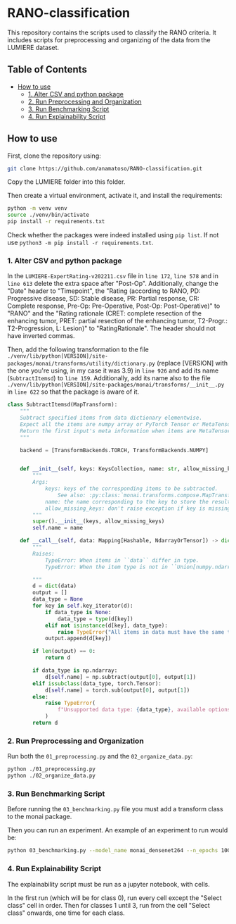 # RANO-classification <!-- omit from toc -->

This repository contains the scripts used to classify the RANO criteria. 
It includes scripts for preprocessing and organizing of the data from the LUMIERE dataset.

## Table of Contents <!-- omit from toc -->
- [How to use](#how-to-use)
  - [1. Alter CSV and python package](#1-alter-csv-and-python-package)
  - [2. Run Preprocessing and Organization](#2-run-preprocessing-and-organization)
  - [3. Run Benchmarking Script](#3-run-benchmarking-script)
  - [4. Run Explainability Script](#4-run-explainability-script)


## How to use

First, clone the repository using:
```bash
git clone https://github.com/anamatoso/RANO-classification.git
```

Copy the LUMIERE folder into this folder.

Then create a virtual environment, activate it, and install the requirements:
```bash
python -m venv venv
source ./venv/bin/activate
pip install -r requirements.txt
```
Check whether the packages were indeed installed using `pip list`. If not use `python3 -m pip install -r requirements.txt`.

### 1. Alter CSV and python package

In the `LUMIERE-ExpertRating-v202211.csv` file in `line 172`, `line 578` and in `line 613` delete the extra space after "Post-Op". Additionally, change the "Date" header to "Timepoint", the "Rating (according to RANO, PD: Progressive disease, SD: Stable disease, PR: Partial response, CR: Complete response, Pre-Op: Pre-Operative, Post-Op: Post-Operative)" to "RANO" and the "Rating rationale (CRET: complete resection of the enhancing tumor, PRET: partial resection of the enhancing tumor, T2-Progr.: T2-Progression, L: Lesion)" to "RatingRationale". The header should not have inverted commas.

Then, add the following transformation to the file `./venv/lib/python[VERSION]/site-packages/monai/transforms/utility/dictionary.py` (replace [VERSION] with the one you're using, in my case it was 3.9) in `line 926` and add its name (`SubtractItemsd`) to `line 159`. Additionally, add its name also to the file `./venv/lib/python[VERSION]/site-packages/monai/transforms/__init__.py` in `line 622` so that the package is aware of it.

```python
class SubtractItemsd(MapTransform):
    """
    Subtract specified items from data dictionary elementwise.
    Expect all the items are numpy array or PyTorch Tensor or MetaTensor.
    Return the first input's meta information when items are MetaTensor.
    """

    backend = [TransformBackends.TORCH, TransformBackends.NUMPY]


    def __init__(self, keys: KeysCollection, name: str, allow_missing_keys: bool = False) -> None:
        """
        Args:
            keys: keys of the corresponding items to be subtracted.
                See also: :py:class:`monai.transforms.compose.MapTransform`
            name: the name corresponding to the key to store the resulting data.
            allow_missing_keys: don't raise exception if key is missing.
        """
        super().__init__(keys, allow_missing_keys)
        self.name = name

    def __call__(self, data: Mapping[Hashable, NdarrayOrTensor]) -> dict[Hashable, NdarrayOrTensor]:
        """
        Raises:
            TypeError: When items in ``data`` differ in type.
            TypeError: When the item type is not in ``Union[numpy.ndarray, torch.Tensor, MetaTensor]``.

        """
        d = dict(data)
        output = []
        data_type = None
        for key in self.key_iterator(d):
            if data_type is None:
                data_type = type(d[key])
            elif not isinstance(d[key], data_type):
                raise TypeError("All items in data must have the same type.")
            output.append(d[key])

        if len(output) == 0:
            return d

        if data_type is np.ndarray:
            d[self.name] = np.subtract(output[0], output[1])
        elif issubclass(data_type, torch.Tensor):  
            d[self.name] = torch.sub(output[0], output[1])
        else:
            raise TypeError(
                f"Unsupported data type: {data_type}, available options are (numpy.ndarray, torch.Tensor, MetaTensor)."
            )
        return d
```

### 2. Run Preprocessing and Organization

Run both the `01_preprocessing.py` and the `02_organize_data.py`:
```bash
python ./01_preprocessing.py
python ./02_organize_data.py
```

### 3. Run Benchmarking Script

Before running the `03_benchmarking.py` file you must add a transform class to the monai package.

Then you can run an experiment. An example of an experiment to run would be:

```bash
python 03_benchmarking.py --model_name monai_densenet264 --n_epochs 100 --decrease_LR --mods_keep T1,T2,FLAIR
```

### 4. Run Explainability Script

The explainability script must be run as a jupyter notebook, with cells.

In the first run (which will be for class 0), run every cell except the "Select class" cell in order. Then for classes 1 until 3, run from the cell "Select class" onwards, one time for each class.